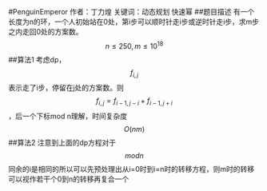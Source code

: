 #PenguinEmperor
作者：丁力煌
关键词：动态规划 快速幂
##题目描述
有一个长度为n的环，一个人初始站在0处，第i步可以顺时针走i步或逆时针走i步，求m步之内走回0处的方案数。 
$$n\leq250, m\leq 10^18$$
##算法1
考虑dp，$$f_{i,j}$$表示走了i步，停留在j处的方案数。则$$f_{i,j}=f_{i-1,j-i}+f_{i-1,j+i}$$，后一个下标mod n理解，时间复杂度$$O(nm)$$
 ##算法2
注意到上面的dp方程对于$$mod n$$同余的i是相同的所以可以先预处理出从i=0时到i=n时的转移方程，则m时的转移可以视作若干个0到n的转移再复合一个
